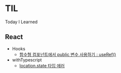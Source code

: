 # TIL

Today I Learned

## React

- Hooks
  - [함수형 컴포넌트에서 public 변수 사용하기 : useRef()](https://github.com/wooknick/til/blob/master/React/Hooks/useRef.md)
- withTypescript
  - [location.state 타입 에러](https://github.com/wooknick/til/blob/master/React/withTypescript/locationState.md)
